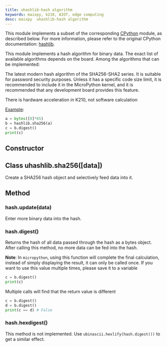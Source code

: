 ```yaml
---
title: uhashlib-hash algorithm
keywords: maixpy, k210, AIOT, edge computing
desc: maixpy  uhashlib-hash algorithm
---
```




This module implements a subset of the corresponding [CPython](http://docs.micropython.org/en/latest/reference/glossary.html#term-cpython) module, as described below. For more information, please refer to the original CPython documentation: [hashlib](https://docs.python.org/3.5/library/hashlib.html#module-hashlib).

This module implements a hash algorithm for binary data. The exact list of available algorithms depends on the board. Among the algorithms that can be implemented:

The latest modern hash algorithm of the SHA256-SHA2 series. It is suitable for password security purposes. Unless it has a specific code size limit, it is recommended to include it in the MicroPython kernel, and it is recommended that any development board provides this feature.

There is hardware acceleration in K210, not software calculation

[Example](https://github.com/sipeed/MaixPy_scripts/blob/master/basic/demo_sha256.py):
```python
a = bytes([0]*65)
b = hashlib.sha256(a)
c = b.digest()
print(c)
```

## Constructor

## Class uhashlib.sha256([data])

Create a SHA256 hash object and selectively feed data into it.


## Method

### hash.update(data)

Enter more binary data into the hash.

### hash.digest()

Returns the hash of all data passed through the hash as a bytes object. After calling this method, no more data can be fed into the hash.

**Note**: In `micropython`, using this function will complete the final calculation, instead of simply displaying the result, it can only be called once. If you want to use this value multiple times, please save it to a variable
```python
c = b.digest()
print(c)
```
Multiple calls will find that the return value is different
```python
c = b.digest()
d = b.digest()
print(c == d) # False
```

### hash.hexdigest()

This method is not implemented. Use `ubinascii.hexlify(hash.digest())` to get a similar effect.
